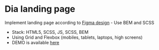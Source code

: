# Dia landing page
Implement landing page according to [Figma design](https://www.figma.com/file/nHz8bflIwJaWP3P99vKTH5/miami_home_new?node-id=16033%3A3) - Use BEM and SCSS
<ul>
  <li>Stack: HTML5, SCSS, JS, SCSS, BEM</li>
  <li>Using Grid and Flexbox (mobiles, tablets, laptops, high screens)</li>
  <li>DEMO is available <a href="https://Kandio16.github.io/layout_miami/">here</a></li>
</ul>


